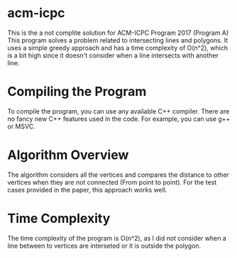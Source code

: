 # acm-icpc
This is the a not complite solution for ACM-ICPC Program 2017 (Program A)
This program solves a problem related to intersecting lines and polygons. It uses a simple greedy approach and has a time complexity of O(n^2), which is a bit high since it doesn't consider when a line intersects with another line.

# Compiling the Program
To compile the program, you can use any available C++ compiler. There are no fancy new C++ features used in the code. For example, you can use g++ or MSVC.

# Algorithm Overview
The algorithm considers all the vertices and compares the distance to other vertices when they are not connected (From point to point). For the test cases provided in the paper, this approach works well.

# Time Complexity
The time complexity of the program is O(n^2), as I did not consider when a line between to vertices are interseted or it is outside the polygon.




